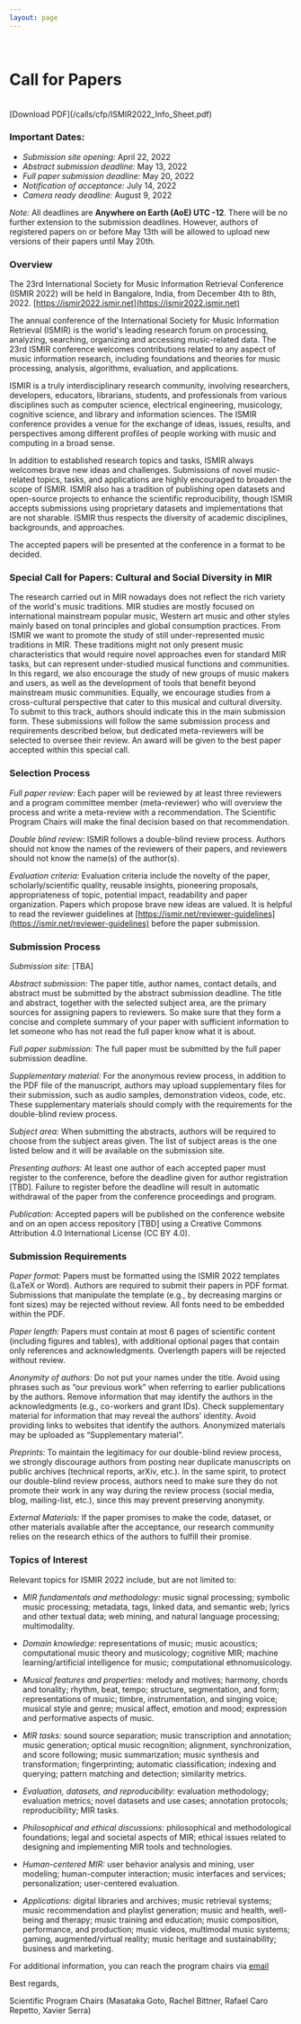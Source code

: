 ```yaml
---
layout: page
---
```


<br>

# Call for Papers
<br>
[Download PDF](/calls/cfp/ISMIR2022_Info_Sheet.pdf)

### Important Dates:
- _Submission site opening:_ April 22, 2022
- _Abstract submission deadline:_ May 13, 2022
- _Full paper submission deadline:_ May 20, 2022
- _Notification of acceptance:_ July 14, 2022
- _Camera ready deadline:_ August 9, 2022

_Note:_ All deadlines are **Anywhere on Earth (AoE) UTC -12**. There will be no further extension to the submission deadlines. However, authors of registered papers on or before May 13th will be allowed to upload new versions of their papers until May 20th.

### Overview
The 23rd International Society for Music Information Retrieval Conference (ISMIR 2022) will be held in Bangalore, India, from December 4th to 8th, 2022. [https://ismir2022.ismir.net](https://ismir2022.ismir.net)

The annual conference of the International Society for Music Information Retrieval (ISMIR) is the world's leading research forum on processing, analyzing, searching, organizing and accessing music-related data. The 23rd ISMIR conference welcomes contributions related to any aspect of music information research, including foundations and theories for music processing, analysis, algorithms, evaluation, and applications.

ISMIR is a truly interdisciplinary research community, involving researchers, developers, educators, librarians, students, and professionals from various disciplines such as computer science, electrical engineering, musicology, cognitive science, and library and information sciences. The ISMIR conference provides a venue for the exchange of ideas, issues, results, and perspectives among different profiles of people working with music and computing in a broad sense.

In addition to established research topics and tasks, ISMIR always welcomes brave new ideas and challenges. Submissions of novel music-related topics, tasks, and applications are highly encouraged to broaden the scope of ISMIR. ISMIR also has a tradition of publishing open datasets and open-source projects to enhance the scientific reproducibility, though ISMIR accepts submissions using proprietary datasets and implementations that are not sharable. ISMIR thus respects the diversity of academic disciplines, backgrounds, and approaches.

The accepted papers will be presented at the conference in a format to be decided.
 
### Special Call for Papers: Cultural and Social Diversity in MIR
The research carried out in MIR nowadays does not reflect the rich variety of the world's music traditions. MIR studies are mostly focused on international mainstream popular music, Western art music and other styles mainly based on tonal principles and global consumption practices. From ISMIR we want to promote the study of still under-represented music traditions in MIR. These traditions might not only present music characteristics that would require novel approaches even for standard MIR tasks, but can represent under-studied musical functions and communities. In this regard, we also encourage the study of new groups of music makers and users, as well as the development of tools that benefit beyond mainstream music communities. Equally, we encourage studies from a cross-cultural perspective that cater to this musical and cultural diversity. To submit to this track, authors should indicate this in the main submission form. These submissions will follow the same submission process and requirements described below, but dedicated meta-reviewers will be selected to oversee their review. An award will be given to the best paper accepted within this special call.

### Selection Process
_Full paper review:_ Each paper will be reviewed by at least three reviewers and a program committee member (meta-reviewer) who will overview the process and write a meta-review with a recommendation. The Scientific Program Chairs will make the final decision based on that recommendation.

_Double blind review:_ ISMIR follows a double-blind review process. Authors should not know the names of the reviewers of their papers, and reviewers should not know the name(s) of the author(s).

_Evaluation criteria:_  Evaluation criteria include the novelty of the paper, scholarly/scientific quality, reusable insights, pioneering proposals, appropriateness of topic, potential impact, readability and paper organization. Papers which propose brave new ideas are valued.  It is helpful to read the reviewer guidelines at [https://ismir.net/reviewer-guidelines](https://ismir.net/reviewer-guidelines) before the paper submission.

### Submission Process
_Submission site:_ [TBA]

_Abstract submission:_ The paper title, author names, contact details, and abstract must be submitted by the abstract submission deadline. The title and abstract, together with the selected subject area, are the primary sources for assigning papers to reviewers. So make sure that they form a concise and complete summary of your paper with sufficient information to let someone who has not read the full paper know what it is about.

_Full paper submission:_ The full paper must be submitted by the full paper submission deadline. 

_Supplementary material:_ For the anonymous review process, in addition to the PDF file of the manuscript, authors may upload supplementary files for their submission, such as audio samples, demonstration videos, code, etc. These supplementary materials should comply with the requirements for the double-blind review process.

_Subject area:_ When submitting the abstracts, authors will be required to choose from the subject areas given. The list of subject areas is the one listed below and it will be available on the submission site.

_Presenting authors:_  At least one author of each accepted paper must register to the conference, before the deadline given for author registration [TBD]. Failure to register before the deadline will result in automatic withdrawal of the paper from the conference proceedings and program. 

_Publication:_ Accepted papers will be published on the conference website and on an open access repository [TBD] using a Creative Commons Attribution 4.0 International License (CC BY 4.0).

### Submission Requirements
_Paper format:_ Papers must be formatted using the ISMIR 2022 templates (LaTeX or Word). Authors are required to submit their papers in PDF format. Submissions that manipulate the template (e.g., by decreasing margins or font sizes) may be rejected without review. All fonts need to be embedded within the PDF.

_Paper length:_ Papers must contain at most 6 pages of scientific content (including figures and tables), with additional optional pages that contain only references and acknowledgments. Overlength papers will be rejected without review.

_Anonymity of authors:_ Do not put your names under the title. Avoid using phrases such as “our previous work” when referring to earlier publications by the authors. Remove information that may identify the authors in the acknowledgments (e.g., co-workers and grant IDs). Check supplementary material for information that may reveal the authors’ identity. Avoid providing links to websites that identify the authors. Anonymized materials may be uploaded as “Supplementary material”.

_Preprints:_ To maintain the legitimacy for our double-blind review process, we strongly discourage authors from posting near duplicate manuscripts on public archives (technical reports, arXiv, etc.). In the same spirit, to protect our double-blind review process, authors need to make sure they do not promote their work in any way during the review process (social media, blog, mailing-list, etc.), since this may prevent preserving anonymity.

_External Materials:_ If the paper promises to make the code, dataset, or other materials available after the acceptance, our research community relies on the research ethics of the authors to fulfill their promise.

### Topics of Interest
Relevant topics for ISMIR 2022 include, but are not limited to:

- _MIR fundamentals and methodology:_ music signal processing; symbolic music processing; metadata, tags, linked data, and semantic web; lyrics and other textual data; web mining, and natural language processing; multimodality.

- _Domain knowledge:_ representations of music; music acoustics; computational music theory and musicology; cognitive MIR; machine learning/artificial intelligence for music; computational ethnomusicology.

- _Musical features and properties:_ melody and motives; harmony, chords and tonality; rhythm, beat, tempo; structure, segmentation, and form; representations of music; timbre, instrumentation, and singing voice; musical style and genre; musical affect, emotion and mood; expression and performative aspects of music.

- _MIR tasks:_ sound source separation; music transcription and annotation; music generation; optical music recognition; alignment, synchronization, and score following; music summarization; music synthesis and transformation; fingerprinting; automatic classification; indexing and querying; pattern matching and detection; similarity metrics.

- _Evaluation, datasets, and reproducibility:_ evaluation methodology; evaluation metrics; novel datasets and use cases; annotation protocols; reproducibility; MIR tasks.

- _Philosophical and ethical discussions:_ philosophical and methodological foundations; legal and societal aspects of MIR; ethical issues related to designing and implementing MIR tools and technologies.

- _Human-centered MIR:_ user behavior analysis and mining, user modeling; human-computer interaction; music interfaces and services; personalization; user-centered evaluation.

- _Applications:_ digital libraries and archives; music retrieval systems; music recommendation and playlist generation; music and health, well-being and therapy; music training and education; music composition, performance, and production; music videos, multimodal music systems; gaming, augmented/virtual reality; music heritage and sustainability; business and marketing.

For additional information, you can reach the program chairs via [email](mailto:ismir2022-papers@ismir.net)


Best regards,

Scientific Program Chairs (Masataka Goto, Rachel Bittner, Rafael Caro Repetto, Xavier Serra)
